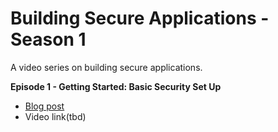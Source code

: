 # Building Secure Applications - Season 1

A video series on building secure applications.

__Episode 1 - Getting Started: Basic Security Set Up__
* [Blog post](https://aws.amazon.com/blogs/publicsector/twitch-episode-1-getting-started-with-secure-app-dev-job-0/?trk=referral_securedevtwitch_blog1)
* Video link(tbd)
